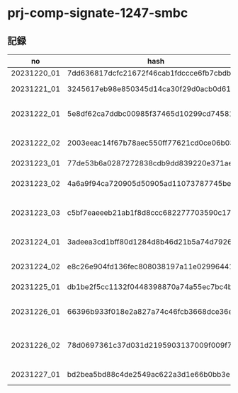 # prj-comp-signate-1247-smbc

## 記録

| no | hash | CV | memo |
| -- | ---- | -- | ---- |
| 20231220_01 | 7dd636817dcfc21672f46cab1fdccce6fb7cbdbb | 0.3521835219475351 | EDA |
| 20231221_01 | 3245617eb98e850345d14ca30f29d0acb0d61f44 | 0.3561569724844358 | Fix categorical columns |
| 20231222_01 | 5e8df62ca7ddbc00985f37465d10299cd7458137 | 0.3554532007480837 | Drop duplicated columns |
| 20231222_02 | 2003eeac14f67b78aec550ff77621cd0ce06b037 | 0.4389039714606793 | Add target encoding (leaked) |
| 20231223_01 | 77de53b6a0287272838cdb9dd839220e371aeafd | 0.3554532007480837 | Check CV |
| 20231223_02 | 4a6a9f94ca720905d50905ad11073787745be0d0 | 0.3565386723074202 | Optimize prediction proba |
| 20231223_03 | c5bf7eaeeeb21ab1f8d8ccc682277703590c17df | 0.3637053181139169 | Change KFold to StratifiedKFold |
| 20231224_01 | 3adeea3cd1bff80d1284d8b46d21b5a74d7926f4 | 0.3419952132933971 | Try binary model for each class |
| 20231224_02 | e8c26e904fd136fec808038197a11e0299644145 | 0.3183868307681062 | Try regression model |
| 20231225_01 | db1be2f5cc1132f0448398870a74a55ec7bc4bdb | 0.3402735781884221 | Fix regression model |
| 20231226_01 | 66396b933f018e2a827a74c46fcb3668dce36e4e | 0.3476338994633227 | Try 3 binary model w/ regression opt |
| 20231226_02 | 78d0697361c37d031d2195903137009f009f7f10 | 0.3466229901621926 | Try to fix target encoding leakage |
| 20231227_01 | bd2bea5bd88c4de2549ac622a3d1e66b0bb3e280 | 0.3685119575375633 | Add static features |
